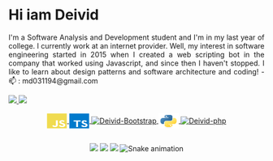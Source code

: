 <h1> Hi iam Deivid</h1>

<div align="center">
     
 <p align="justify">
I'm a Software Analysis and Development student and I'm in my last year of college.
I currently work at an internet provider.
Well, my interest in software engineering started in 2015 when I created a web scripting bot in the company that worked
using Javascript,
and since then I haven't stopped.
I like to learn about design patterns and software architecture
and coding!
- 📫 : md031194@gmail.com

 </p>
 </div

<div align="center" style="display: inline_block">
 <a href="https://github.com/deivid94">
 <img height="180em" src="https://github-readme-stats.vercel.app/api?username=deivid94&show_icons=true&theme=tokyonight&include_all_commits=true&count_private=true"/>
 <img height="180em" src="https://github-readme-stats.vercel.app/api/top-langs/?username=deivid94&hide=,html&theme=tokyonight&layout=compact"/>
 </div>
 
 <div align="center" style="display: inline_block"><br>

  <img align="center" alt="Deivid-Js" height="30" width="40" src="https://raw.githubusercontent.com/devicons/devicon/master/icons/javascript/javascript-plain.svg">
  <img align="center" alt="Deivid-Ts" height="30" width="40" src="https://raw.githubusercontent.com/devicons/devicon/master/icons/typescript/typescript-plain.svg">
  <img align="center" alt="Deivid-Bootstrap" height="30" width="40" src="https://cdn.jsdelivr.net/gh/devicons/devicon/icons/bootstrap/bootstrap-original-wordmark.svg" />
  <img align="center" alt="Deivid-Python" height="30" width="40" src="https://raw.githubusercontent.com/devicons/devicon/master/icons/python/python-original.svg">
  <img align="center" alt="Deivid-php" height="58" width="40" src="https://cdn.jsdelivr.net/gh/devicons/devicon/icons/php/php-original.svg" />
          
</div>
  
  ##

<div align="center">

  <a href="https://instagram.com/__martinxx/" target="_blank"><img src="https://img.shields.io/badge/-Instagram-%23E4405F?style=for-the-badge&logo=instagram&logoColor=white" target="_blank"></a> 
  <a href = "md031194@gmail.com"><img src="https://img.shields.io/badge/-Gmail-%23333?style=for-the-badge&logo=gmail&logoColor=white" target="_blank"></a>
  <a href="https://www.linkedin.com/in/deivid-martins-6a62911a0" target="_blank"><img src="https://img.shields.io/badge/-LinkedIn-%230077B5?style=for-the-badge&logo=linkedin&logoColor=white" target="_blank"></a> 
  ![Snake animation](https://github.com/deivid94/deivid94/blob/output/github-contribution-grid-snake.svg)
</div>


